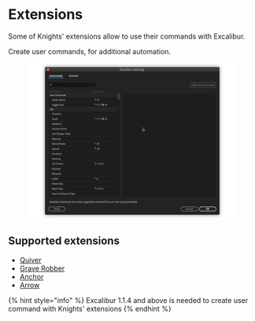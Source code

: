 # Extensions

Some of Knights' extensions allow to use their commands with Excalibur.

Create user commands, for additional automation.

<figure><img src="../../../.gitbook/assets/GraveRobber_userCommand.gif" alt=""><figcaption></figcaption></figure>

## Supported extensions

* [Quiver](../../quiver/)
* [Grave Robber](../../grave-robber/)
* [Anchor](../../anchor/)
* [Arrow](../../arrow/)

{% hint style="info" %}
Excalibur 1.1.4 and above is needed to create user command with Knights' extensions
{% endhint %}
